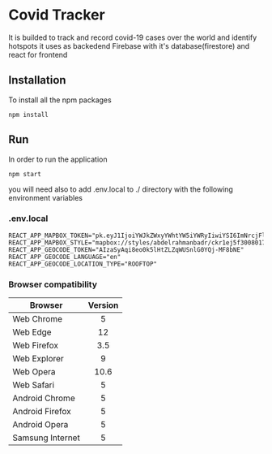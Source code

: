 # Covid Tracker
It is builded to track and record covid-19 cases over the world and identify hotspots 
it uses as backedend Firebase with it's database(firestore) and react for frontend 
## Installation
To install all the npm packages
```
npm install
```
## Run 
In order to run the application
```
npm start
```
you will need also to add .env.local to ./ directory with the following environment variables
### .env.local
```
REACT_APP_MAPBOX_TOKEN="pk.eyJ1IjoiYWJkZWxyYWhtYW5iYWRyIiwiYSI6ImNrcjFlM3l1NDFhb3Aydm83NXluNXdyN3QifQ.WRdcykHsrGwUcV_pQmVhcA"
REACT_APP_MAPBOX_STYLE="mapbox://styles/abdelrahmanbadr/ckr1ej5f3008017mef652qknh"
REACT_APP_GEOCODE_TOKEN="AIzaSyAqi8eo0k5lHtZLZqWUSnlG0YQj-MF8bNE"
REACT_APP_GEOCODE_LANGUAGE="en"
REACT_APP_GEOCODE_LOCATION_TYPE="ROOFTOP"
```
### Browser compatibility
| Browser         | Version       |
| -------------   |:-------------:|
| Web Chrome      | 5             |
| Web Edge        | 12            |
| Web Firefox     | 3.5           |
| Web Explorer    | 9             |
| Web Opera       | 10.6          |
| Web Safari      | 5             |
| Android Chrome  | 5             |
| Android Firefox | 5             |
| Android Opera   | 5             |
| Samsung Internet| 5             |
